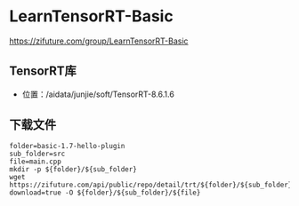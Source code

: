 # LearnTensorRT-Basic

https://zifuture.com/group/LearnTensorRT-Basic


## TensorRT库
- 位置：/aidata/junjie/soft/TensorRT-8.6.1.6

## 下载文件
```shell
folder=basic-1.7-hello-plugin
sub_folder=src
file=main.cpp
mkdir -p ${folder}/${sub_folder}
wget https://zifuture.com/api/public/repo/detail/trt/${folder}/${sub_folder}/${file}?download=true -O ${folder}/${sub_folder}/${file}

```
